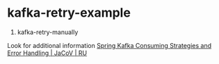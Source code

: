 # kafka-retry-example

1. kafka-retry-manually

Look for additional information [Spring Kafka Consuming Strategies and Error Handling | JaCoV | RU](https://youtu.be/OnZ7JArSoiU)
